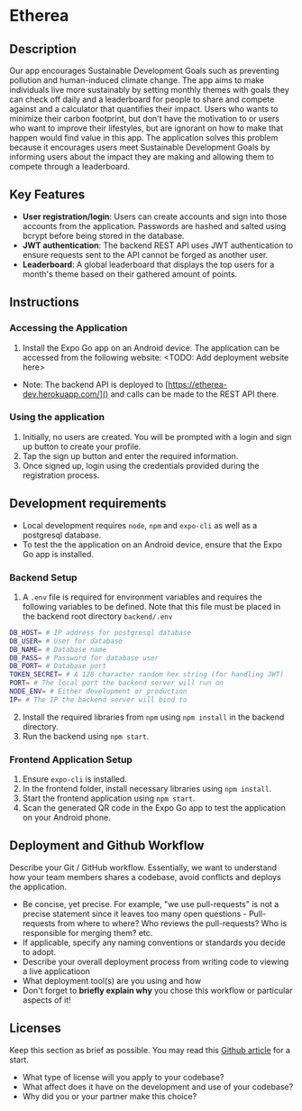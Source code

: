 # Etherea

## Description 

Our app encourages Sustainable Development Goals such as preventing pollution and human-induced climate change. The app aims to make individuals live more sustainably by setting monthly themes with goals they can check off daily and a leaderboard for people to share and compete against and a calculator that quantifies their impact. Users who wants to minimize their carbon footprint, but don't have the motivation to or users who want to improve their lifestyles, but are ignorant on how to make that happen would find value in this app. The application solves this problem because it encourages users meet Sustainable Development Goals by informing users about the impact they are making and allowing them to compete through a leaderboard.

## Key Features
- **User registration/login**: Users can create accounts and sign into those accounts from the application. Passwords are hashed and salted using bcrypt before being stored in the database.
- **JWT authentication**: The backend REST API uses JWT authentication to ensure requests sent to the API cannot be forged as another user.
- **Leaderboard**: A global leaderboard that displays the top users for a month's theme based on their gathered amount of points.

## Instructions
### Accessing the Application
1. Install the Expo Go app on an Android device. The application can be accessed from the following website: <TODO: Add deployment website here>
- Note: The backend API is deployed to [https://etherea-dev.herokuapp.com/]() and calls can be made to the REST API there.

### Using the application
1. Initially, no users are created. You will be prompted with a login and sign up button to create your profile.
2. Tap the sign up button and enter the required information.
3. Once signed up, login using the credentials provided during the registration process.
 
 ## Development requirements
- Local development requires `node`, `npm` and `expo-cli` as well as a postgresql database.
- To test the the application on an Android device, ensure that the Expo Go app is installed.
### Backend Setup
1. A `.env` file is required for environment variables and requires the following variables to be defined. Note that this file must be placed in the backend root directory `backend/.env`
```bash
DB_HOST= # IP address for postgresql database
DB_USER= # User for database
DB_NAME= # Database name
DB_PASS= # Password for database user
DB_PORT= # Database port
TOKEN_SECRET= # A 128 character random hex string (for handling JWT)
PORT= # The local port the backend server will run on
NODE_ENV= # Either development or production
IP= # The IP the backend server will bind to
```
2. Install the required libraries from `npm` using `npm install` in the backend directory.
3. Run the backend using `npm start`.

### Frontend Application Setup
1. Ensure `expo-cli` is installed.
2. In the frontend folder, install necessary libraries using `npm install`.
3. Start the frontend application using `npm start`.
4. Scan the generated QR code in the Expo Go app to test the application on your Android phone.
 
 ## Deployment and Github Workflow

Describe your Git / GitHub workflow. Essentially, we want to understand how your team members shares a codebase, avoid conflicts and deploys the application.

 * Be concise, yet precise. For example, "we use pull-requests" is not a precise statement since it leaves too many open questions - Pull-requests from where to where? Who reviews the pull-requests? Who is responsible for merging them? etc.
 * If applicable, specify any naming conventions or standards you decide to adopt.
 * Describe your overall deployment process from writing code to viewing a live applicatioon
 * What deployment tool(s) are you using and how
 * Don't forget to **briefly explain why** you chose this workflow or particular aspects of it!

 ## Licenses 

 Keep this section as brief as possible. You may read this [Github article](https://help.github.com/en/github/creating-cloning-and-archiving-repositories/licensing-a-repository) for a start.

 * What type of license will you apply to your codebase?
 * What affect does it have on the development and use of your codebase?
 * Why did you or your partner make this choice?
